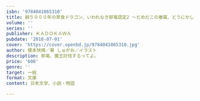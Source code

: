```yaml
---
isbn: '9784041065310'
title: 齢５０００年の草食ドラゴン、いわれなき邪竜認定2 ～だめだこの眷属、どうにかしないと～
volume: ''
series: ''
publisher: ＫＡＤＯＫＡＷＡ
pubdate: '2018-07-01'
cover: 'https://cover.openbd.jp/9784041065310.jpg'
author: 榎本快晴／著 しゅがお／イラスト
description: 邪竜、魔王討伐するってよ。
price: '600'
genre: ''
target: 一般
format: 文庫
content: 日本文学、小説・物語

---
```

